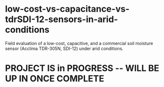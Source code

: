# low-cost-vs-capacitance-vs-tdrSDI-12-sensors-in-arid-conditions
Field evaluation of a low-cost, capacitive, and a commercial soil moisture sensor (Acclima TDR-305N, SDI-12) under arid conditions. 



# PROJECT IS in PROGRESS -- WILL BE UP IN ONCE COMPLETE
